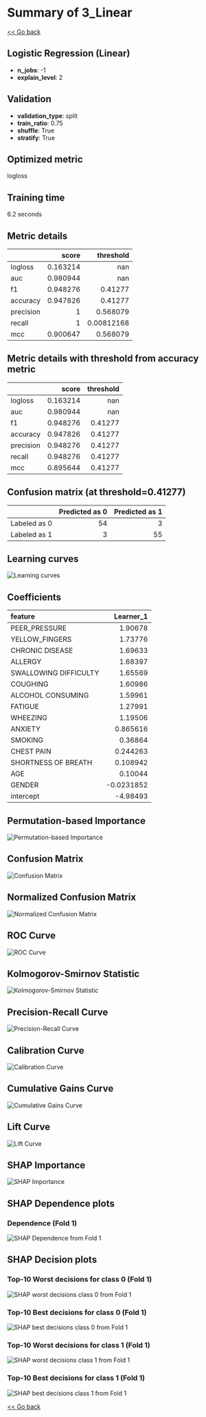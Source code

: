 # Summary of 3_Linear

[<< Go back](../README.md)


## Logistic Regression (Linear)
- **n_jobs**: -1
- **explain_level**: 2

## Validation
 - **validation_type**: split
 - **train_ratio**: 0.75
 - **shuffle**: True
 - **stratify**: True

## Optimized metric
logloss

## Training time

6.2 seconds

## Metric details
|           |    score |    threshold |
|:----------|---------:|-------------:|
| logloss   | 0.163214 | nan          |
| auc       | 0.980944 | nan          |
| f1        | 0.948276 |   0.41277    |
| accuracy  | 0.947826 |   0.41277    |
| precision | 1        |   0.568079   |
| recall    | 1        |   0.00812168 |
| mcc       | 0.900647 |   0.568079   |


## Metric details with threshold from accuracy metric
|           |    score |   threshold |
|:----------|---------:|------------:|
| logloss   | 0.163214 |   nan       |
| auc       | 0.980944 |   nan       |
| f1        | 0.948276 |     0.41277 |
| accuracy  | 0.947826 |     0.41277 |
| precision | 0.948276 |     0.41277 |
| recall    | 0.948276 |     0.41277 |
| mcc       | 0.895644 |     0.41277 |


## Confusion matrix (at threshold=0.41277)
|              |   Predicted as 0 |   Predicted as 1 |
|:-------------|-----------------:|-----------------:|
| Labeled as 0 |               54 |                3 |
| Labeled as 1 |                3 |               55 |

## Learning curves
![Learning curves](learning_curves.png)

## Coefficients
| feature               |   Learner_1 |
|:----------------------|------------:|
| PEER_PRESSURE         |   1.90678   |
| YELLOW_FINGERS        |   1.73776   |
| CHRONIC DISEASE       |   1.69633   |
| ALLERGY               |   1.68397   |
| SWALLOWING DIFFICULTY |   1.65569   |
| COUGHING              |   1.60986   |
| ALCOHOL CONSUMING     |   1.59961   |
| FATIGUE               |   1.27991   |
| WHEEZING              |   1.19506   |
| ANXIETY               |   0.865616  |
| SMOKING               |   0.36864   |
| CHEST PAIN            |   0.244263  |
| SHORTNESS OF BREATH   |   0.108942  |
| AGE                   |   0.10044   |
| GENDER                |  -0.0231852 |
| intercept             |  -4.98493   |


## Permutation-based Importance
![Permutation-based Importance](permutation_importance.png)
## Confusion Matrix

![Confusion Matrix](confusion_matrix.png)


## Normalized Confusion Matrix

![Normalized Confusion Matrix](confusion_matrix_normalized.png)


## ROC Curve

![ROC Curve](roc_curve.png)


## Kolmogorov-Smirnov Statistic

![Kolmogorov-Smirnov Statistic](ks_statistic.png)


## Precision-Recall Curve

![Precision-Recall Curve](precision_recall_curve.png)


## Calibration Curve

![Calibration Curve](calibration_curve_curve.png)


## Cumulative Gains Curve

![Cumulative Gains Curve](cumulative_gains_curve.png)


## Lift Curve

![Lift Curve](lift_curve.png)



## SHAP Importance
![SHAP Importance](shap_importance.png)

## SHAP Dependence plots

### Dependence (Fold 1)
![SHAP Dependence from Fold 1](learner_fold_0_shap_dependence.png)

## SHAP Decision plots

### Top-10 Worst decisions for class 0 (Fold 1)
![SHAP worst decisions class 0 from Fold 1](learner_fold_0_shap_class_0_worst_decisions.png)
### Top-10 Best decisions for class 0 (Fold 1)
![SHAP best decisions class 0 from Fold 1](learner_fold_0_shap_class_0_best_decisions.png)
### Top-10 Worst decisions for class 1 (Fold 1)
![SHAP worst decisions class 1 from Fold 1](learner_fold_0_shap_class_1_worst_decisions.png)
### Top-10 Best decisions for class 1 (Fold 1)
![SHAP best decisions class 1 from Fold 1](learner_fold_0_shap_class_1_best_decisions.png)

[<< Go back](../README.md)
